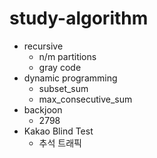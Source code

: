 # study-algorithm

* recursive
	* n/m partitions
	* gray code
* dynamic programming
	* subset_sum
	* max_consecutive_sum
* backjoon
	* 2798
* Kakao Blind Test
	* 추석 트래픽